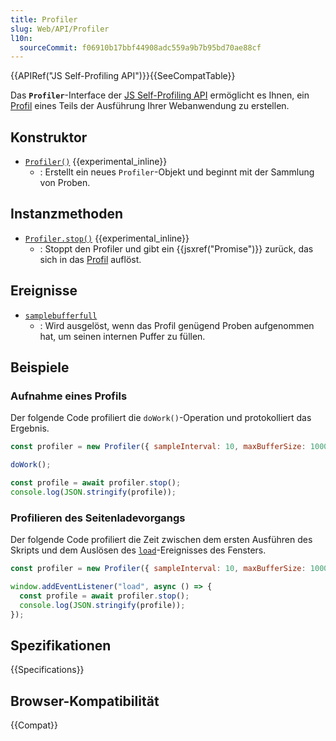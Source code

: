 ```yaml
---
title: Profiler
slug: Web/API/Profiler
l10n:
  sourceCommit: f06910b17bbf44908adc559a9b7b95bd70ae88cf
---
```


{{APIRef("JS Self-Profiling API")}}{{SeeCompatTable}}

Das **`Profiler`**-Interface der [JS Self-Profiling API](/de/docs/Web/API/JS_Self-Profiling_API) ermöglicht es Ihnen, ein [Profil](/de/docs/Web/API/JS_Self-Profiling_API/Profile_content_and_format) eines Teils der Ausführung Ihrer Webanwendung zu erstellen.

## Konstruktor

- [`Profiler()`](/de/docs/Web/API/Profiler/Profiler) {{experimental_inline}}
  - : Erstellt ein neues `Profiler`-Objekt und beginnt mit der Sammlung von Proben.

## Instanzmethoden

- [`Profiler.stop()`](/de/docs/Web/API/Profiler/stop) {{experimental_inline}}
  - : Stoppt den Profiler und gibt ein {{jsxref("Promise")}} zurück, das sich in das [Profil](/de/docs/Web/API/JS_Self-Profiling_API/Profile_content_and_format) auflöst.

## Ereignisse

- [`samplebufferfull`](/de/docs/Web/API/Profiler/samplebufferfull_event)
  - : Wird ausgelöst, wenn das Profil genügend Proben aufgenommen hat, um seinen internen Puffer zu füllen.

## Beispiele

### Aufnahme eines Profils

Der folgende Code profiliert die `doWork()`-Operation und protokolliert das Ergebnis.

```js
const profiler = new Profiler({ sampleInterval: 10, maxBufferSize: 10000 });

doWork();

const profile = await profiler.stop();
console.log(JSON.stringify(profile));
```

### Profilieren des Seitenladevorgangs

Der folgende Code profiliert die Zeit zwischen dem ersten Ausführen des Skripts und dem Auslösen des [`load`](/de/docs/Web/API/Window/load_event)-Ereignisses des Fensters.

```js
const profiler = new Profiler({ sampleInterval: 10, maxBufferSize: 10000 });

window.addEventListener("load", async () => {
  const profile = await profiler.stop();
  console.log(JSON.stringify(profile));
});
```

## Spezifikationen

{{Specifications}}

## Browser-Kompatibilität

{{Compat}}
